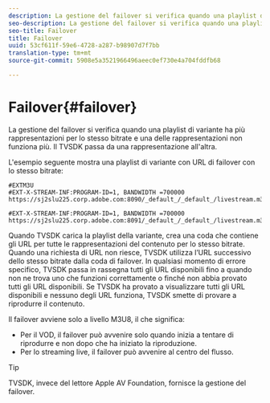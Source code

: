 ```yaml
---
description: La gestione del failover si verifica quando una playlist di variante ha più rappresentazioni per lo stesso bitrate e una delle rappresentazioni non funziona più. Il TVSDK passa da una rappresentazione all'altra.
seo-description: La gestione del failover si verifica quando una playlist di variante ha più rappresentazioni per lo stesso bitrate e una delle rappresentazioni non funziona più. Il TVSDK passa da una rappresentazione all'altra.
seo-title: Failover
title: Failover
uuid: 53cf611f-59e6-4728-a287-b98907d7f7bb
translation-type: tm+mt
source-git-commit: 5908e5a3521966496aeec0ef730e4a704fddfb68

---
```



# Failover{#failover}

La gestione del failover si verifica quando una playlist di variante ha più rappresentazioni per lo stesso bitrate e una delle rappresentazioni non funziona più. Il TVSDK passa da una rappresentazione all&#39;altra.

L&#39;esempio seguente mostra una playlist di variante con URL di failover con lo stesso bitrate:

```
#EXTM3U
#EXT-X-STREAM-INF:PROGRAM-ID=1, BANDWIDTH =700000
https://sj2slu225.corp.adobe.com:8090/_default_/_default_/livestream.m3u8   

#EXT-X-STREAM-INF:PROGRAM-ID=1, BANDWIDTH =700000
https://sj2slu225.corp.adobe.com:8091/_default_/_default_/livestream.m3u8
```

Quando TVSDK carica la playlist della variante, crea una coda che contiene gli URL per tutte le rappresentazioni del contenuto per lo stesso bitrate. Quando una richiesta di URL non riesce, TVSDK utilizza l’URL successivo dello stesso bitrate dalla coda di failover. In qualsiasi momento di errore specifico, TVSDK passa in rassegna tutti gli URL disponibili fino a quando non ne trova uno che funzioni correttamente o finché non abbia provato tutti gli URL disponibili. Se TVSDK ha provato a visualizzare tutti gli URL disponibili e nessuno degli URL funziona, TVSDK smette di provare a riprodurre il contenuto.

Il failover avviene solo a livello M3U8, il che significa:

* Per il VOD, il failover può avvenire solo quando inizia a tentare di riprodurre e non dopo che ha iniziato la riproduzione.
* Per lo streaming live, il failover può avvenire al centro del flusso.

>[!TIP]
>
>TVSDK, invece del lettore Apple AV Foundation, fornisce la gestione del failover.


